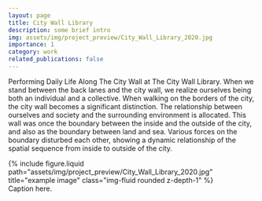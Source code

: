 ```yaml
---
layout: page
title: City Wall Library
description: some brief intro
img: assets/img/project_preview/City_Wall_Library_2020.jpg
importance: 1
category: work
related_publications: false
---
```


Performing Daily Life Along The City Wall at The City Wall Library. When we stand between the back lanes and the city wall, we realize ourselves being both an individual and a collective. When walking on the borders of the city, the city wall becomes a significant distinction. The relationship between ourselves and society and the surrounding environment is allocated. This wall was once the boundary between the inside and the outside of the city, and also as the boundary between land and sea. Various forces on the boundary disturbed each other, showing a dynamic relationship of the spatial sequence from inside to outside of the city.

<div class="row justify-content-sm-center">
    <div class="col-sm mt-3 mt-md-0">
        {% include figure.liquid path="assets/img/project_preview/City_Wall_Library_2020.jpg" title="example image" class="img-fluid rounded z-depth-1" %}
    </div>
</div>
<div class="caption">
    Caption here.
</div>
